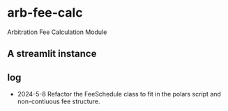 # arb-fee-calc
Arbitration Fee Calculation Module
## A streamlit instance
## log
- 2024-5-8 Refactor the FeeSchedule class to fit in the polars script and non-contiuous fee structure.
